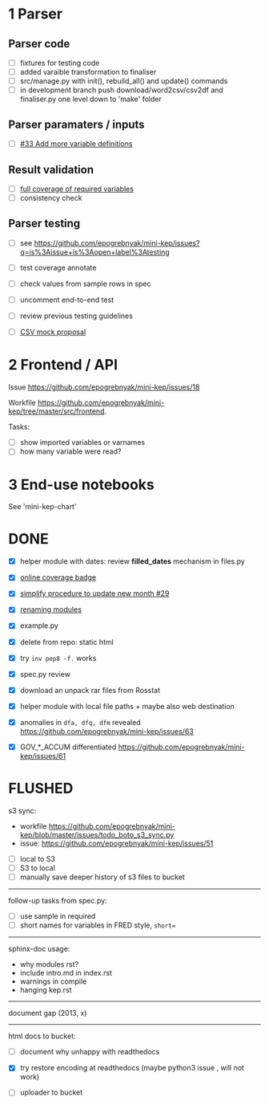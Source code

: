 # 1 Parser 

## Parser code

- [ ] fixtures for testing code 
- [ ] added varaible transformation to finaliser
- [ ] src/manage.py with init(), rebuild_all() and update() commands
- [ ] in development branch push  download/word2csv/csv2df and finaliser.py one level down to 'make' folder

## Parser paramaters / inputs

- [ ] [#33 Add more variable definitions ](https://github.com/epogrebnyak/mini-kep/issues/33) 	

## Result validation 
  
  - [ ] [full coverage of required variables](https://github.com/epogrebnyak/mini-kep/issues/50)
  - [ ] consistency check

## Parser testing  

  - [ ] see <https://github.com/epogrebnyak/mini-kep/issues?q=is%3Aissue+is%3Aopen+label%3Atesting>
  - [ ] test coverage annotate 
  - [ ] check values from sample rows in spec  
  - [ ] uncomment end-to-end test
  - [ ] review previous testing guidelines    
  - [ ] [CSV mock proposal](https://github.com/epogrebnyak/mini-kep/issues/9)

  
# 2 Frontend / API

Issue <https://github.com/epogrebnyak/mini-kep/issues/18> 

Workfile <https://github.com/epogrebnyak/mini-kep/tree/master/src/frontend>.

Tasks: 
  - [ ] show imported variables or varnames
  - [ ] how many variable were read?

# 3 End-use notebooks

See 'mini-kep-chart' 


      
DONE
====
- [x] helper module with  dates: review **filled_dates** mechanism in files.py 
- [x] [online coverage badge](https://github.com/epogrebnyak/mini-kep/issues/23)
- [x] [simplify procedure to update new month #29](https://github.com/epogrebnyak/mini-kep/issues/29)
- [x] [renaming modules](https://github.com/epogrebnyak/mini-kep/issues/35)
- [x] example.py
- [x] delete from repo: static html
- [x] try ```inv pep8 -f.``` works
- [x] spec.py review
- [x] download an unpack rar files from Rosstat
- [x] helper module with local file paths + maybe also web destination 
- [x] anomalies in ```dfa, dfq, dfm``` revealed <https://github.com/epogrebnyak/mini-kep/issues/63>
- [x] GOV_*_ACCUM differentiated <https://github.com/epogrebnyak/mini-kep/issues/61>  


FLUSHED
=======

s3 sync:
  - workfile <https://github.com/epogrebnyak/mini-kep/blob/master/issues/todo_boto_s3_sync.py>
  - issue: <https://github.com/epogrebnyak/mini-kep/issues/51>
  - [ ] local to S3 
  - [ ] S3 to local 
  - [ ] manually save deeper history of s3 files to bucket

-----------

follow-up tasks from spec.py:
   - [ ] use sample in required
   - [ ] short names for variables in FRED style, ```short=```

---------------

sphinx-doc usage:
  - why modules rst?
  - include intro.md in index.rst
  - warnings in compile
  - hanging kep.rst
  
----------------

document gap (2013, x)

----------------

html docs to bucket:
  - [ ] document why unhappy with readthedocs
  - [x] try restore encoding at readthedocs (maybe python3 issue , will not work)  
  - [ ] uploader to bucket

